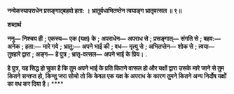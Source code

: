 **नन्वेकस्यापराधेन प्रसङ्गाद्बहवो हता: ।** **भ्रातुर्वधाभितप्तेन त्वयाङ्ग भ्रातृवत्सल ॥ ९॥** 

**शब्दार्थ** 

**ननु—** **निश्चय ही** **; एकस्य—** **एक (यक्ष) के** **; अपराधेन—** **अपराध से** **; प्रसङ्गात्—** **संगति से** **; बहव:—** **अनेक** **; हता:—** **मारे गये** **;** **भ्रातु:—** **अपने भाई की** **; वध—** **मृत्यु से** **; अभितप्तेन—** **शोक से** **; त्वया—** **तुश्हारे द्वारा** **; अङ्ग—** **हे पुत्र** **; भ्रातृ-वत्सल—** **अपने भाई** **के प्रिय।** **.** 

**हे पुत्र, यह सिद्ध हो चुका है कि तुम अपने भाई के प्रति कितने वत्सल हो और यक्षों द्वारा** **उसके मारे जाने से तुम कितने सन्तप्त हो, किन्तु जरा सोचो तो कि केवल एक यक्ष के अपराध** **के कारण तुमने कितने अन्य निर्दोष यक्षों का वध कर दिया है।** **** 